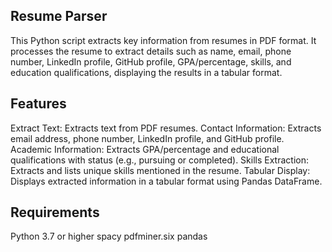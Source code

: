 Resume Parser
-------------------
This Python script extracts key information from resumes in PDF format. It processes the resume to extract details such as name, email, phone number, LinkedIn profile, GitHub profile, GPA/percentage, skills, and education qualifications, displaying the results in a tabular format.

Features
---------------------
Extract Text: Extracts text from PDF resumes.
Contact Information: Extracts email address, phone number, LinkedIn profile, and GitHub profile.
Academic Information: Extracts GPA/percentage and educational qualifications with status (e.g., pursuing or completed).
Skills Extraction: Extracts and lists unique skills mentioned in the resume.
Tabular Display: Displays extracted information in a tabular format using Pandas DataFrame.

Requirements
---------------------
Python 3.7 or higher
spacy
pdfminer.six
pandas
